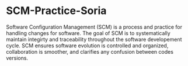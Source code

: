 # SCM-Practice-Soria

Software Configuration Management (SCM) is a process and practice for handling changes for software. The goal of SCM is to systematically maintain integirty and traceability throughout the software developement cycle. SCM ensures software evolution is controlled and organized, collaboration is smoother, and clarifies any confusion between codes versions.
